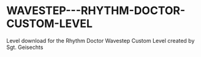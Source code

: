 # WAVESTEP---RHYTHM-DOCTOR-CUSTOM-LEVEL
Level download for the Rhythm Doctor Wavestep Custom Level created by Sgt. Geisechts
